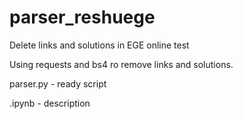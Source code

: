 # parser_reshuege
Delete links and solutions in EGE online test

Using requests and bs4 ro remove links and solutions.

parser.py - ready script

.ipynb - description
